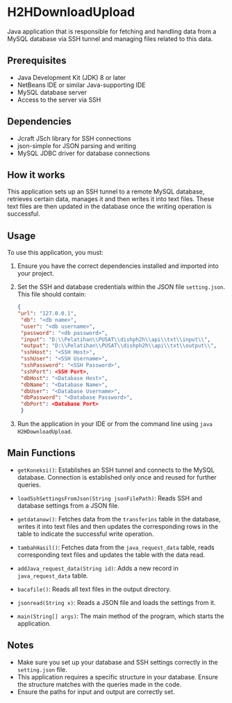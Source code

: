 # H2HDownloadUpload

Java application that is responsible for fetching and handling data from a MySQL database via SSH tunnel and managing files related to this data.

## Prerequisites

- Java Development Kit (JDK) 8 or later
- NetBeans IDE or similar Java-supporting IDE
- MySQL database server
- Access to the server via SSH

## Dependencies

- Jcraft JSch library for SSH connections
- json-simple for JSON parsing and writing
- MySQL JDBC driver for database connections

## How it works

This application sets up an SSH tunnel to a remote MySQL database, retrieves certain data, manages it and then writes it into text files. These text files are then updated in the database once the writing operation is successful.

## Usage

To use this application, you must:

1. Ensure you have the correct dependencies installed and imported into your project.
2. Set the SSH and database credentials within the JSON file `setting.json`. This file should contain:

   ```json
   {
   "url": "127.0.0.1",
    "db": "<db name>",
    "user": "<db username>",
    "password": "<db password>",
    "input": "D:\\Pelatihan\\PUSAT\\dishph2h\\api\\txt\\input\\",
    "output": "D:\\Pelatihan\\PUSAT\\dishph2h\\api\\txt\\output\\",
    "sshHost": "<SSH Host>",
    "sshUser": "<SSH Username>",
    "sshPassword": "<SSH Password>",
    "sshPort": <SSH Port>,
    "dbHost": "<Database Host>",
    "dbName": "<Database Name>",
    "dbUser": "<Database Username>",
    "dbPassword": "<Database Password>",
    "dbPort": <Database Port>
    }
   ```

3. Run the application in your IDE or from the command line using `java H2HDownloadUpload`.

## Main Functions

- `getKoneksi()`: Establishes an SSH tunnel and connects to the MySQL database. Connection is established only once and reused for further queries.

- `loadSshSettingsFromJson(String jsonFilePath)`: Reads SSH and database settings from a JSON file.

- `getdatanow()`: Fetches data from the `transferins` table in the database, writes it into text files and then updates the corresponding rows in the table to indicate the successful write operation.

- `tambahHasil()`: Fetches data from the `java_request_data` table, reads corresponding text files and updates the table with the data read.

- `addJava_request_data(String id)`: Adds a new record in `java_request_data` table.

- `bacafile()`: Reads all text files in the output directory.

- `jsonread(String x)`: Reads a JSON file and loads the settings from it.

- `main(String[] args)`: The main method of the program, which starts the application.

## Notes

- Make sure you set up your database and SSH settings correctly in the `setting.json` file.
- This application requires a specific structure in your database. Ensure the structure matches with the queries made in the code.
- Ensure the paths for input and output are correctly set.

